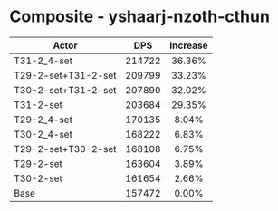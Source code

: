 # Composite - yshaarj-nzoth-cthun
| Actor | DPS | Increase |
|---|:---:|:---:|
|T31-2_4-set|214722|36.36%|
|T29-2-set+T31-2-set|209799|33.23%|
|T30-2-set+T31-2-set|207890|32.02%|
|T31-2-set|203684|29.35%|
|T29-2_4-set|170135|8.04%|
|T30-2_4-set|168222|6.83%|
|T29-2-set+T30-2-set|168108|6.75%|
|T29-2-set|163604|3.89%|
|T30-2-set|161654|2.66%|
|Base|157472|0.00%|
